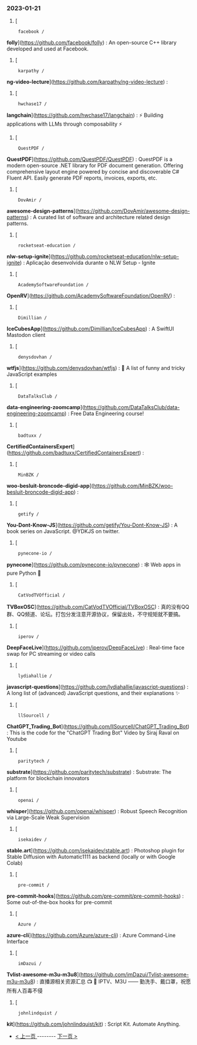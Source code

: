### 2023-01-21 
1. [
    

        facebook /
**folly**](https://github.com/facebook/folly) : An open-source C++ library developed and used at Facebook.
1. [
    

        karpathy /
**ng-video-lecture**](https://github.com/karpathy/ng-video-lecture) : 
1. [
    

        hwchase17 /
**langchain**](https://github.com/hwchase17/langchain) : ⚡ Building applications with LLMs through composability ⚡
1. [
    

        QuestPDF /
**QuestPDF**](https://github.com/QuestPDF/QuestPDF) : QuestPDF is a modern open-source .NET library for PDF document generation. Offering comprehensive layout engine powered by concise and discoverable C# Fluent API. Easily generate PDF reports, invoices, exports, etc.
1. [
    

        DovAmir /
**awesome-design-patterns**](https://github.com/DovAmir/awesome-design-patterns) : A curated list of software and architecture related design patterns.
1. [
    

        rocketseat-education /
**nlw-setup-ignite**](https://github.com/rocketseat-education/nlw-setup-ignite) : Aplicação desenvolvida durante o NLW Setup - Ignite
1. [
    

        AcademySoftwareFoundation /
**OpenRV**](https://github.com/AcademySoftwareFoundation/OpenRV) : 
1. [
    

        Dimillian /
**IceCubesApp**](https://github.com/Dimillian/IceCubesApp) : A SwiftUI Mastodon client
1. [
    

        denysdovhan /
**wtfjs**](https://github.com/denysdovhan/wtfjs) : 🤪 A list of funny and tricky JavaScript examples
1. [
    

        DataTalksClub /
**data-engineering-zoomcamp**](https://github.com/DataTalksClub/data-engineering-zoomcamp) : Free Data Engineering course!
1. [
    

        badtuxx /
**CertifiedContainersExpert**](https://github.com/badtuxx/CertifiedContainersExpert) : 
1. [
    

        MinBZK /
**woo-besluit-broncode-digid-app**](https://github.com/MinBZK/woo-besluit-broncode-digid-app) : 
1. [
    

        getify /
**You-Dont-Know-JS**](https://github.com/getify/You-Dont-Know-JS) : A book series on JavaScript. @YDKJS on twitter.
1. [
    

        pynecone-io /
**pynecone**](https://github.com/pynecone-io/pynecone) : 🕸 Web apps in pure Python 🐍
1. [
    

        CatVodTVOfficial /
**TVBoxOSC**](https://github.com/CatVodTVOfficial/TVBoxOSC) : 真的没有QQ群、QQ频道、论坛。打包分发注意开源协议，保留出处，不守规矩就不要搞。
1. [
    

        iperov /
**DeepFaceLive**](https://github.com/iperov/DeepFaceLive) : Real-time face swap for PC streaming or video calls
1. [
    

        lydiahallie /
**javascript-questions**](https://github.com/lydiahallie/javascript-questions) : A long list of (advanced) JavaScript questions, and their explanations ✨
1. [
    

        llSourcell /
**ChatGPT_Trading_Bot**](https://github.com/llSourcell/ChatGPT_Trading_Bot) : This is the code for the "ChatGPT Trading Bot" Video by Siraj Raval on Youtube
1. [
    

        paritytech /
**substrate**](https://github.com/paritytech/substrate) : Substrate: The platform for blockchain innovators
1. [
    

        openai /
**whisper**](https://github.com/openai/whisper) : Robust Speech Recognition via Large-Scale Weak Supervision
1. [
    

        isekaidev /
**stable.art**](https://github.com/isekaidev/stable.art) : Photoshop plugin for Stable Diffusion with Automatic1111 as backend (locally or with Google Colab)
1. [
    

        pre-commit /
**pre-commit-hooks**](https://github.com/pre-commit/pre-commit-hooks) : Some out-of-the-box hooks for pre-commit
1. [
    

        Azure /
**azure-cli**](https://github.com/Azure/azure-cli) : Azure Command-Line Interface
1. [
    

        imDazui /
**Tvlist-awesome-m3u-m3u8**](https://github.com/imDazui/Tvlist-awesome-m3u-m3u8) : 直播源相关资源汇总 📺 💯 IPTV、M3U —— 勤洗手、戴口罩，祝愿所有人百毒不侵
1. [
    

        johnlindquist /
**kit**](https://github.com/johnlindquist/kit) : Script Kit. Automate Anything. 

- [ < 上一页 ](https://github.com/able8/github-trending-daily-record/blob/master/2023-01-20.md) -------- [ 下一页 > ](https://github.com/able8/github-trending-daily-record/blob/master/2023-01-22.md)